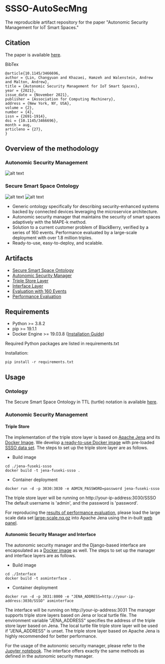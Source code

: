 # SSSO-AutoSecMng
The reproducible artifact repository for the paper "Autonomic Security Management for IoT Smart Spaces."
## Citation
The paper is available [here](https://pacs.eecs.yorku.ca/pubs/pdf/lin2021autonomic.pdf).

BibTex

```
@article{10.1145/3466696,
author = {Lin, Changyuan and Khazaei, Hamzeh and Walenstein, Andrew and Malton, Andrew},
title = {Autonomic Security Management for IoT Smart Spaces},
year = {2021},
issue_date = {November 2021},
publisher = {Association for Computing Machinery},
address = {New York, NY, USA},
volume = {2},
number = {4},
issn = {2691-1914},
doi = {10.1145/3466696},
month = aug,
articleno = {27},
}

```

## Overview of the methodology
### Autonomic Security Management
![alt text](docs/autonomic-security-manager.png "Overview of the architecture of the proposed autonomic security manager. There are four layers in the system, namely Resource and Context, Triple Store, Manager, and Interface, marked in different colors. Interactions between layers are shown on the right.")
### Secure Smart Space Ontology
![alt text](docs/ssso-overview.png "The Overview of Smart Secure Space Ontology (SSSO). Each box is a top-level class in SSSO. The solid lines represent object properties. Examples of relationships among classes are described by dotted lines.")
![alt text](docs/ssso-class-hierarchy.png "The Class Hierarchy of SSSO.")
* Generic ontology specifically for describing security-enhanced systems backed by connected devices leveraging the microservice architecture.
* Autonomic security manager that maintains the security of smart spaces adaptively with the MAPE-k method.
* Solution to a current customer problem of BlackBerry, verified by a series of 160 events. Performance evaluated by a large-scale deployment with over 1.8 million triples.
* Ready-to-use, easy-to-deploy, and scalable.

## Artifacts
* [Secure Smart Space Ontology](./Ontology/ssso.ttl)
* [Autonomic Security Manager](./SSSO)
* [Triple Store Layer](./jena-fuseki-ssso)
* [Interface Layer](./Interface)
* [Evaluation with 160 Events](./160Events/Events-160.ipynb)
* [Performance Evaluation](./Performance/Performance-Evaluation.ipynb)

## Requirements
* Python >= 3.8.2
* pip >= 19.1.1
* Docker Engine >= 19.03.8 ([Installation Guide](https://docs.docker.com/engine/install/))

Required Python packages are listed in requirements.txt

Installation:
```
pip install -r requirements.txt
```


## Usage
### Ontology
The Secure Smart Space Ontology in TTL (turtle) notation is available [here](./Ontology/ssso.ttl).
### Autonomic Security Management
#### Triple Store
The implementation of the triple store layer is based on [Apache Jena](https://jena.apache.org/index.html) and its [Docker Image](https://github.com/stain/jena-docker). 
We develop [a ready-to-use Docker image](./jena-fuseki-ssso) with pre-loaded [SSSO data set](./Ontology/ssso.ttl).
The steps to set up the triple store layer are as follows.

* Build image
```
cd ./jena-fuseki-ssso
docker build -t jena-fuseki-ssso .
```

* Container deployment
```
docker run -d -p 3030:3030 -e ADMIN_PASSWORD=password jena-fuseki-ssso
```
The triple store layer will be running on http://your-ip-address:3030/SSSO
The default username is 'admin', and the password is 'password'.

For reproducing the [results of performance evaluation](./Performance/Performance-Evaluation.ipynb), please load the large scale data set [large-scale.nq.gz](./Performance/large-scale.nq.gz) into Apache Jena using the in-built [web panel](http://your-ip-address:3030/manage.html).

#### Autonomic Security Manager and Interface
The autonomic security manager and the Django-based interface are encapsulated as a [Docker image](./Interface) as well.
The steps to set up the manager and interface layers are as follows.
* Build image
```
cd ./Interface
docker build -t asminterface .
```

* Container deployment
```
docker run -d -p 3031:8000 -e "JENA_ADDRESS=http://your-ip-address:3030/SSSO" asminterface
```
The interface will be running on http://your-ip-address:3031 
The manager supports triple store layers based on Jena or local turtle file. 
The environment variable "JENA_ADDRESS" specifies the address of the triple store layer based on Jena.
The local turtle file triple store layer will be used if "JENA_ADDRESS" is unset.
The triple store layer based on Apache Jena is highly recommended for better performance.

For the usage of the autonomic security manager, please refer to the [Jupyter notebook](./160Events/Events-160.ipynb).
The interface offers exactly the same methods as defined in the autonomic security manager.
